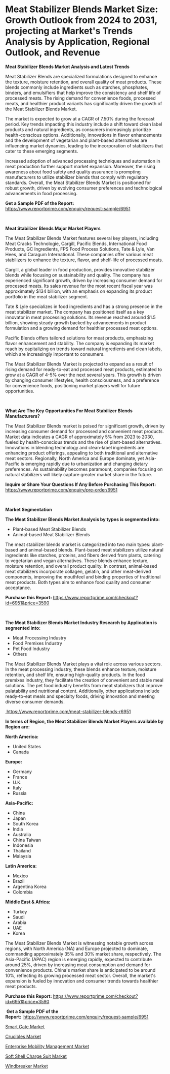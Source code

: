 <p><h1>Meat Stabilizer Blends Market Size: Growth Outlook from 2024 to 2031, projecting at Market's Trends Analysis by Application, Regional Outlook, and Revenue</h1></p><p><strong>Meat Stabilizer Blends Market Analysis and Latest Trends</strong></p>
<p><p>Meat Stabilizer Blends are specialized formulations designed to enhance the texture, moisture retention, and overall quality of meat products. These blends commonly include ingredients such as starches, phosphates, binders, and emulsifiers that help improve the consistency and shelf life of processed meats. The rising demand for convenience foods, processed meats, and healthier product variants has significantly driven the growth of the Meat Stabilizer Blends Market.</p><p>The market is expected to grow at a CAGR of 7.50% during the forecast period. Key trends impacting this industry include a shift toward clean label products and natural ingredients, as consumers increasingly prioritize health-conscious options. Additionally, innovations in flavor enhancements and the development of vegetarian and plant-based alternatives are influencing market dynamics, leading to the incorporation of stabilizers that cater to these emerging segments.</p><p>Increased adoption of advanced processing techniques and automation in meat production further support market expansion. Moreover, the rising awareness about food safety and quality assurance is prompting manufacturers to utilize stabilizer blends that comply with regulatory standards. Overall, the Meat Stabilizer Blends Market is positioned for robust growth, driven by evolving consumer preferences and technological advancements in food processing.</p></p>
<p><strong>Get a Sample PDF of the Report:&nbsp;</strong> <a href="https://www.reportprime.com/enquiry/request-sample/6951">https://www.reportprime.com/enquiry/request-sample/6951</a></p>
<p>&nbsp;</p>
<p><strong>Meat Stabilizer Blends Major Market Players</strong></p>
<p><p>The Meat Stabilizer Blends Market features several key players, including Meat Cracks Technologie, Cargill, Pacific Blends, International Food Products, GC Ingredients, FPS Food Process Solutions, Tate & Lyle, Van Hees, and Caragum International. These companies offer various meat stabilizers to enhance the texture, flavor, and shelf-life of processed meats. </p><p>Cargill, a global leader in food production, provides innovative stabilizer blends while focusing on sustainability and quality. The company has experienced significant growth, driven by increasing consumer demand for processed meats. Its sales revenue for the most recent fiscal year was approximately $134 billion, with an emphasis on expanding its product portfolio in the meat stabilizer segment.</p><p>Tate & Lyle specializes in food ingredients and has a strong presence in the meat stabilizer market. The company has positioned itself as a key innovator in meat processing solutions. Its revenue reached around $1.5 billion, showing steady growth backed by advancements in product formulation and a growing demand for healthier processed meat options.</p><p>Pacific Blends offers tailored solutions for meat products, emphasizing flavor enhancement and stability. The company is expanding its market reach by capitalizing on trends toward natural ingredients and clean labels, which are increasingly important to consumers.</p><p>The Meat Stabilizer Blends Market is projected to expand as a result of rising demand for ready-to-eat and processed meat products, estimated to grow at a CAGR of 4-5% over the next several years. This growth is driven by changing consumer lifestyles, health consciousness, and a preference for convenience foods, positioning market players well for future opportunities.</p></p>
<p>&nbsp;</p>
<p><strong>What Are The Key Opportunities For Meat Stabilizer Blends Manufacturers?</strong></p>
<p><p>The Meat Stabilizer Blends market is poised for significant growth, driven by increasing consumer demand for processed and convenient meat products. Market data indicates a CAGR of approximately 5% from 2023 to 2030, fueled by health-conscious trends and the rise of plant-based alternatives. Innovations in blending technology and clean-label ingredients are enhancing product offerings, appealing to both traditional and alternative meat sectors. Regionally, North America and Europe dominate, yet Asia-Pacific is emerging rapidly due to urbanization and changing dietary preferences. As sustainability becomes paramount, companies focusing on natural stabilizers will likely capture greater market share in the future.</p></p>
<p><strong>Inquire or Share Your Questions If Any Before Purchasing This Report:</strong> <a href="https://www.reportprime.com/enquiry/pre-order/6951">https://www.reportprime.com/enquiry/pre-order/6951</a></p>
<p>&nbsp;</p>
<p><strong>Market Segmentation</strong></p>
<p><strong>The Meat Stabilizer Blends Market Analysis by types is segmented into:</strong></p>
<p><ul><li>Plant-based Meat Stabilizer Blends</li><li>Animal-based Meat Stabilizer Blends</li></ul></p>
<p><p>The meat stabilizer blends market is categorized into two main types: plant-based and animal-based blends. Plant-based meat stabilizers utilize natural ingredients like starches, proteins, and fibers derived from plants, catering to vegetarian and vegan alternatives. These blends enhance texture, moisture retention, and overall product quality. In contrast, animal-based meat stabilizers incorporate collagen, gelatin, and other meat-derived components, improving the mouthfeel and binding properties of traditional meat products. Both types aim to enhance food quality and consumer acceptance.</p></p>
<p><strong>Purchase this Report:&nbsp;</strong><a href="https://www.reportprime.com/checkout?id=6951&price=3590">https://www.reportprime.com/checkout?id=6951&price=3590</a></p>
<p>&nbsp;</p>
<p><strong>The Meat Stabilizer Blends Market Industry Research by Application is segmented into:</strong></p>
<p><ul><li>Meat Processing Industry</li><li>Food Premixes Industry</li><li>Pet Food Industry</li><li>Others</li></ul></p>
<p><p>The Meat Stabilizer Blends Market plays a vital role across various sectors. In the meat processing industry, these blends enhance texture, moisture retention, and shelf life, ensuring high-quality products. In the food premixes industry, they facilitate the creation of convenient and stable meal solutions. The pet food industry benefits from meat stabilizers that improve palatability and nutritional content. Additionally, other applications include ready-to-eat meals and specialty foods, driving innovation and meeting diverse consumer demands.</p></p>
<p><a href="https://www.reportprime.com/meat-stabilizer-blends-r6951">&nbsp;https://www.reportprime.com/meat-stabilizer-blends-r6951</a></p>
<p><strong>In terms of Region, the Meat Stabilizer Blends Market Players available by Region are:</strong></p>
<p>
    <p> <strong> North America: </strong>
        <ul>
            <li>United States</li>
            <li>Canada</li>
        </ul>
        </p> 
    <p> <strong> Europe: </strong>
        <ul>
            <li>Germany</li>
            <li>France</li>
            <li>U.K.</li>
            <li>Italy</li>
            <li>Russia</li>
        </ul>
        </p> 
    <p> <strong> Asia-Pacific: </strong>
        <ul>
            <li>China</li>
            <li>Japan</li>
            <li>South Korea</li>
            <li>India</li>
            <li>Australia</li>
            <li>China Taiwan</li>
            <li>Indonesia</li>
            <li>Thailand</li>
            <li>Malaysia</li>
        </ul>
        </p> 
    <p> <strong> Latin America: </strong>
        <ul>
            <li>Mexico</li>
            <li>Brazil</li>
            <li>Argentina Korea</li>
            <li>Colombia</li>
        </ul>
        </p> 
    <p> <strong> Middle East & Africa: </strong>
        <ul>
            <li>Turkey</li>
            <li>Saudi</li>
            <li>Arabia</li>
            <li>UAE</li>
            <li>Korea</li>
        </ul>
    </p>
    </p>
<p><p>The Meat Stabilizer Blends Market is witnessing notable growth across regions, with North America (NA) and Europe projected to dominate, commanding approximately 35% and 30% market share, respectively. The Asia-Pacific (APAC) region is emerging rapidly, expected to contribute around 25%, driven by increasing meat consumption and demand for convenience products. China's market share is anticipated to be around 10%, reflecting its growing processed meat sector. Overall, the market's expansion is fueled by innovation and consumer trends towards healthier meat products.</p></p>
<p><strong>Purchase this Report: </strong><a href="https://www.reportprime.com/checkout?id=6951&price=3590">https://www.reportprime.com/checkout?id=6951&price=3590</a></p>
<p>&nbsp;<strong>Get a Sample PDF of the Report:&nbsp;&nbsp;</strong><a href="https://www.reportprime.com/enquiry/request-sample/6951">https://www.reportprime.com/enquiry/request-sample/6951</a></p>
<p><strong></strong></p>
<p><p><a href="https://medium.com/@elisamohr1927/exploring-smart-gate-market-dynamics-global-trends-and-future-growth-prospects-2024-2031-covered-ae0cce701f4d">Smart Gate Market</a></p><p><a href="https://medium.com/@hsjri2637/what-are-the-current-and-future-prospects-for-the-crucibles-market-ddbb3f6887a7">Crucibles Market</a></p><p><a href="https://www.linkedin.com/pulse/enterprise-mobility-management-market-global-trends-forecast-2024-7qvkc?trackingId=teMk3s6mTim6flrEwszRUg%3D%3D">Enterprise Mobility Management Market</a></p><p><a href="https://issuu.com/reportprime-2/docs/soft-shell-charge-suit-market-size-_a0db1df856d561">Soft Shell Charge Suit Market</a></p><p><a href="https://issuu.com/reportprime-2/docs/windbreaker-market-size-2030.pptx_6579a08c7a994f">Windbreaker Market</a></p></p>